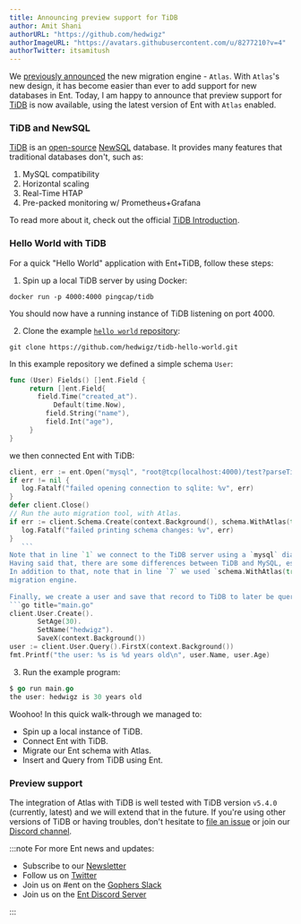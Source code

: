 ```yaml
---
title: Announcing preview support for TiDB
author: Amit Shani
authorURL: "https://github.com/hedwigz"
authorImageURL: "https://avatars.githubusercontent.com/u/8277210?v=4"
authorTwitter: itsamitush
---
```


We [previously announced](https://entgo.io/blog/2022/01/20/announcing-new-migration-engine) the new migration engine - `Atlas`.
With `Atlas`'s new design, it has become easier than ever to add support for new databases in Ent.
Today, I am happy to announce that preview support for [TiDB](https://en.pingcap.com/tidb/) is now available, using the latest version of Ent with `Atlas` enabled.  

### TiDB and NewSQL
[TiDB](https://en.pingcap.com/tidb/) is an [open-source](https://github.com/pingcap/tidb) [NewSQL](https://en.wikipedia.org/wiki/NewSQL) database. It provides many features that traditional databases don't, such as:
1. MySQL compatibility
2. Horizontal scaling
3. Real-Time HTAP
4. Pre-packed monitoring w/ Prometheus+Grafana
  
To read more about it, check out the official [TiDB Introduction](https://docs.pingcap.com/tidb/stable).

### Hello World with TiDB

For a quick "Hello World" application with Ent+TiDB, follow these steps:  
1. Spin up a local TiDB server by using Docker:
 ```shell
 docker run -p 4000:4000 pingcap/tidb
 ```
 You should now have a running instance of TiDB listening on port 4000.

2. Clone the example [`hello world` repository](https://github.com/hedwigz/tidb-hello-world):
 ```shell
 git clone https://github.com/hedwigz/tidb-hello-world.git
 ```
 In this example repository we defined a simple schema `User`:
 ```go title="ent/schema/user.go"
 func (User) Fields() []ent.Field {
 	  return []ent.Field{
  		field.Time("created_at").
	  		Default(time.Now),
		  field.String("name"),
		  field.Int("age"),
	  }
 }
 ```
 we then connected Ent with TiDB:
 ```go title="main.go"
 client, err := ent.Open("mysql", "root@tcp(localhost:4000)/test?parseTime=true")
 if err != nil {
 	log.Fatalf("failed opening connection to sqlite: %v", err)
 }
 defer client.Close()
 // Run the auto migration tool, with Atlas.
 if err := client.Schema.Create(context.Background(), schema.WithAtlas(true)); err != nil {
 	log.Fatalf("failed printing schema changes: %v", err)
 }
	```
 Note that in line `1` we connect to the TiDB server using a `mysql` dialect. This is possible due to the fact that TiDB is [MySQL compatible](https://docs.pingcap.com/tidb/stable/mysql-compatibility), and it does not require any special driver.  
 Having said that, there are some differences between TiDB and MySQL, especially around things relevant to schema migrations, such as information schema inspection and migration planning. For this reason, `Atlas` automatically detects if it is connected to `TiDB` and handles that accordingly.  
 In addition to that, note that in line `7` we used `schema.WithAtlas(true)`, which flags Ent to use `Atlas` as its 
 migration engine.  
   
 Finally, we create a user and save that record to TiDB to later be queried and printed.
 ```go title="main.go"
 client.User.Create().
		SetAge(30).
		SetName("hedwigz").
		SaveX(context.Background())
 user := client.User.Query().FirstX(context.Background())
 fmt.Printf("the user: %s is %d years old\n", user.Name, user.Age)
 ```
 3. Run the example program:
 ```go
 $ go run main.go
 the user: hedwigz is 30 years old
 ```

Woohoo! In this quick walk-through we managed to:
* Spin up a local instance of TiDB.
* Connect Ent with TiDB.
* Migrate our Ent schema with Atlas.
* Insert and Query from TiDB using Ent.

### Preview support
The integration of Atlas with TiDB is well tested with TiDB version `v5.4.0` (currently, latest) and we will extend that in the future.
If you're using other versions of TiDB or having troubles, don't hesitate to [file an issue](https://github.com/ariga/atlas/issues) or join our [Discord channel](https://discord.gg/zZ6sWVg6NT).

:::note For more Ent news and updates:

- Subscribe to our [Newsletter](https://www.getrevue.co/profile/ent)
- Follow us on [Twitter](https://twitter.com/entgo_io)
- Join us on #ent on the [Gophers Slack](https://entgo.io/docs/slack)
- Join us on the [Ent Discord Server](https://discord.gg/qZmPgTE6RX)

:::
